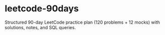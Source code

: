 # leetcode-90days
Structured 90-day LeetCode practice plan (120 problems + 12 mocks) with solutions, notes, and SQL queries.
